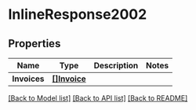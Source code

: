 # InlineResponse2002

## Properties

Name | Type | Description | Notes
------------ | ------------- | ------------- | -------------
**Invoices** | [**[]Invoice**](invoice.md) |  | 

[[Back to Model list]](../README.md#documentation-for-models) [[Back to API list]](../README.md#documentation-for-api-endpoints) [[Back to README]](../README.md)


